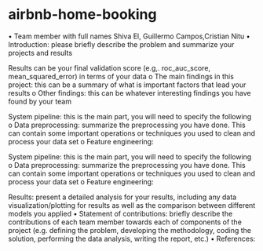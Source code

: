 # airbnb-home-booking

• Team member with full names
 Shiva El, Guillermo Campos,Cristian Nitu
• Introduction: please briefly describe the problem and summarize your projects and results

Results can be your final validation score (e.g,. roc_auc_score, mean_squared_error) in terms of your data
o The main findings in this project: this can be a summary of what is important factors that lead your results
o Other findings: this can be whatever interesting findings you have found by your team

System pipeline: this is the main part, you will need to specify the following
o Data preprocessing:
summarize the preprocessing you have done. This can contain some important operations or techniques you used to clean and process your data set
o Feature engineering:

System pipeline: this is the main part, you will need to specify the following
o Data preprocessing:
summarize the preprocessing you have done. This can contain some important operations or techniques you used to clean and process your data set
o Feature engineering:

Results:
present a detailed analysis for your results, including any data visualization/plotting for results as well as the comparison between different models you applied
• Statement of contributions:
briefly describe the contributions of each team member towards each of components of the project (e.g. defining the problem, developing the methodology, coding the solution, performing the data analysis, writing the report, etc.)
• References:
